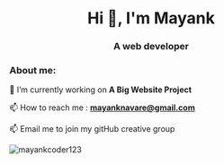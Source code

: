 <h1 align="center">Hi 👋, I'm Mayank</h1>
<h3 align="center">A web developer</h3>

<h3 align="left">About me:</h3>

🔭 I’m currently working on **A Big Website Project**
  
📫 How to reach me : **mayanknavare@gmail.com**

📫 Email me to join my gitHub creative group

<img src="https://github-readme-stats.vercel.app/api?username=mayankcoder123&show_icons=true&locale=en" alt="mayankcoder123" />
